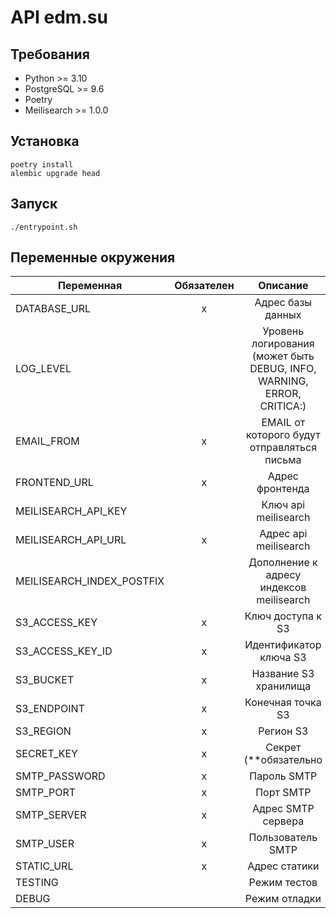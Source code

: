 # API edm.su

## Требования

* Python >= 3.10
* PostgreSQL >= 9.6
* Poetry
* Meilisearch >= 1.0.0

## Установка

```shell
poetry install
alembic upgrade head
```

## Запуск

```shell
./entrypoint.sh
```

## Переменные окружения

| Переменная                | Обязателен |                                Описание                                |           Значение по умолчанию            |
|---------------------------|:----------:|:----------------------------------------------------------------------:|:------------------------------------------:|
| DATABASE_URL              |     x      |                           Адрес базы данных                            | postgresql://postgres:postgres@db/postgres |
| LOG_LEVEL                 |            | Уровень логирования (может быть DEBUG, INFO, WARNING, ERROR, CRITICA:) |                  WARNING                   |
| EMAIL_FROM                |     x      |              EMAIL от которого будут отправляться письма               |               noreply@edm.su               |
| FRONTEND_URL              |     x      |                            Адрес фронтенда                             |               https://edm.su               |
| MEILISEARCH_API_KEY       |            |                          Ключ api meilisearch                          |                                            |
| MEILISEARCH_API_URL       |     x      |                         Адрес api meilisearch                          |           http://localhost:7700            |
| MEILISEARCH_INDEX_POSTFIX |            |                Дополнение к адресу индексов meilisearch                |                                            |
| S3_ACCESS_KEY             |     x      |                           Ключ доступа к S3                            |                                            |
| S3_ACCESS_KEY_ID          |     x      |                         Идентификатор ключа S3                         |                                            |
| S3_BUCKET                 |     x      |                         Название S3 хранилища                          |                                            |
| S3_ENDPOINT               |     x      |                           Конечная точка S3                            |                                            |
| S3_REGION                 |     x      |                               Регион S3                                |                 us-east-1                  |
| SECRET_KEY                |     x      |                         Секрет (**обязательно                          |                                            |
| SMTP_PASSWORD             |     x      |                              Пароль SMTP                               |                                            |
| SMTP_PORT                 |     x      |                               Порт SMTP                                |                                            |
| SMTP_SERVER               |     x      |                           Адрес SMTP сервера                           |                                            |
| SMTP_USER                 |     x      |                           Пользователь SMTP                            |                                            |
| STATIC_URL                |     x      |                             Адрес статики                              |         https://static.dev.edm.su          |
| TESTING                   |            |                              Режим тестов                              |                   False                    |
| DEBUG                     |            |                              Режим отладки                              |                   False                    |
